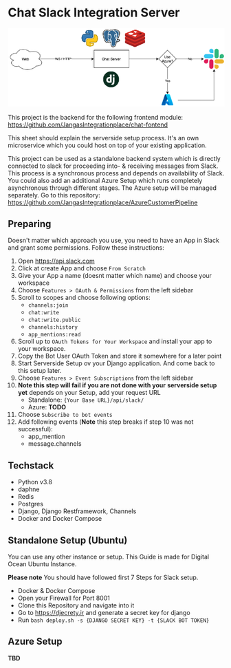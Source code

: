 # Chat Slack Integration Server

![project architecture](Architecture-Page.png "Project Architecture")

This project is the backend for the following frontend module:
https://github.com/JangasIntegrationplace/chat-fontend

This sheet should explain the serverside setup process.
It's an own microservice which you could host on top of your existing
application.

This project can be used as a standalone backend system which is
directly connected to slack for proceeding into- & receiving messages
from Slack. This process is a synchronous process and depends on
availability of Slack. You could also add an additional Azure Setup
which runs completely asynchronous through different stages.
The Azure setup will be managed separately. Go to this repository:
https://github.com/JangasIntegrationplace/AzureCustomerPipeline


## Preparing
Doesn't matter which approach you use, you need to have an App in
Slack and grant some permissions. Follow these instructions:
1. Open https://api.slack.com
2. Click at create App and choose `From Scratch`
3. Give your App a name (doesnt matter which name) and choose your
    workspace
4. Choose `Features > OAuth & Permissions` from the left sidebar
5. Scroll to scopes and choose following options:
    - `channels:join`
    - `chat:write`
    - `chat:write.public`
    - `channels:history`
    - `app_mentions:read`
6. Scroll up to `OAuth Tokens for Your Workspace` and install your
    app to your workspace.
7. Copy the Bot User OAuth Token and store it somewhere for a later
    point
8. Start Serverside Setup ov your Django application. And come back
    to this setup later.
9. Choose `Features > Event Subscriptions` from the left sidebar
10. **Note this step will fail if you are not done with your**
    **serverside setup yet** depends on your Setup, add your request
    URL
    - Standalone: `{Your Base URL}/api/slack/`
    - Azure: **TODO**
11. Choose `Subscribe to bot events`
12. Add following events (**Note** this step breaks if step 10 was
    not successful):
    - app_mention
    - message.channels

## Techstack
- Python v3.8
- daphne
- Redis
- Postgres
- Django, Django Restframework, Channels
- Docker and Docker Compose


## Standalone Setup (Ubuntu)
You can use any other instance or setup. This Guide is made for
Digital Ocean Ubuntu Instance.

**Please note** You should have followed first 7 Steps for Slack
setup.

- Docker & Docker Compose
- Open your Firewall for Port 8001
- Clone this Repository and navigate into it
- Go to https://djecrety.ir and generate a secret key for django
- Run `bash deploy.sh -s {DJANGO SECRET KEY} -t {SLACK BOT TOKEN}`


## Azure Setup
**TBD**
